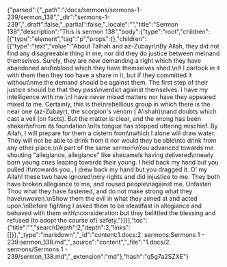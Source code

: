 {"parsed":{"_path":"/docs/sermons/sermons-1-239/sermon_138","_dir":"sermons-1-239","_draft":false,"_partial":false,"_locale":"","title":"Sermon 138","description":"This is sermon 138","body":{"type":"root","children":[{"type":"element","tag":"p","props":{},"children":[{"type":"text","value":"About Talhah and az-Zubayr\nBy Allah, they did not find any disagreeable thing in me, nor did they do justice between me\nand themselves. Surely, they are now demanding a right which they have abandoned and\nblood which they have themselves shed.\nIf I partook in it with them then they too have a share in it, but if they committed it without\nme the demand should be against them. The first step of their justice should be that they pass\nverdict against themselves. I have my intelligence with me.\nI have never mixed matters nor have they appeared mixed to me. Certainly, this is the\nrebellious group in which there is the near one (az-Zubayr), the scorpion's venom (`A'ishah)\nand doubts which cast a veil (on facts). But the matter is clear, and the wrong has been shaken\nfrom its foundation.\nIts tongue has stopped uttering mischief. By Allah, I will prepare for them a cistern from\nwhich I alone will draw water. They will not be able to drink from it nor would they be able\nto drink from any other place.\nA part of the same sermon\nYou advanced towards me shouting \"allegiance, allegiance\" like shecamels having delivered\nnewly born young ones leaping towards their young. I held back my hand but you pulled it\ntowards you., I drew back my hand but you dragged it. O' my Allah! these two have ignored\nmy rights and did injustice to me. They both have broken allegiance to me, and roused people\nagainst me. Unfasten Thou what they have fastened, and do not make strong what they have\nwoven.\nShow them the evil in what they aimed at and acted upon.\nBefore fighting I asked them to be steadfast in allegiance and behaved with them with\nconsideration but they belittled the blessing and refused (to adopt the course of) safety."}]}],"toc":{"title":"","searchDepth":2,"depth":2,"links":[]}},"_type":"markdown","_id":"content:1.docs:2. sermons:Sermons 1 - 239:sermon_138.md","_source":"content","_file":"1.docs/2. sermons/Sermons 1 - 239/sermon_138.md","_extension":"md"},"hash":"q5g7a2SZXE"}